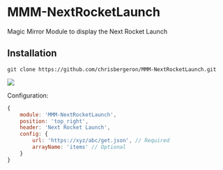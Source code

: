 # MMM-NextRocketLaunch
Magic Mirror Module to display the Next Rocket Launch

## Installation
````
git clone https://github.com/chrisbergeron/MMM-NextRocketLaunch.git
````

![](example1.png)


Configuration:

```javascript
{
	module: 'MMM-NextRocketLaunch',
	position: 'top_right',
	header: 'Next Rocket Launch',
	config: {
		url: 'https://xyz/abc/get.json', // Required
		arrayName: 'items' // Optional
	}
}
```
